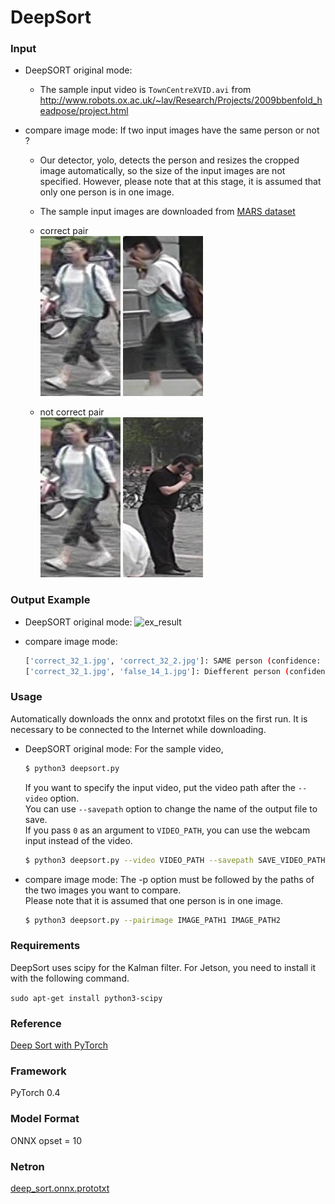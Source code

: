 # DeepSort



### Input
- DeepSORT original mode:
  - The sample input video is `TownCentreXVID.avi` from http://www.robots.ox.ac.uk/~lav/Research/Projects/2009bbenfold_headpose/project.html

- compare image mode: If two input images have the same person or not ?
  - Our detector, yolo, detects the person and resizes the cropped image automatically, 
  so the size of the input images are not specified.
  However, please note that at this stage, it is assumed that only one person is in one image.  
  - The sample input images are downloaded from [MARS dataset](http://www.liangzheng.com.cn/Project/project_mars.html)
  - correct pair  
  ![correct_pair_1](correct_32_1.jpg)
  ![correct_pair_2](correct_32_2.jpg)
  
  - not correct pair  
  ![correct_pair_1](correct_32_1.jpg)
  ![false_pair_1](false_14_1.jpg)

### Output Example
- DeepSORT original mode:
  ![ex_result](https://user-images.githubusercontent.com/45060776/82342446-978c1500-9a2c-11ea-976b-a0d3358f89a3.gif)

- compare image mode:
  ```bash
  ['correct_32_1.jpg', 'correct_32_2.jpg']: SAME person (confidence: 0.8727510571479797)
  ['correct_32_1.jpg', 'false_14_1.jpg']: Diefferent person (confidence: 0.6612733006477356)
  ```

### Usage
Automatically downloads the onnx and prototxt files on the first run.
It is necessary to be connected to the Internet while downloading.

- DeepSORT original mode:
  For the sample video,
  ``` bash
  $ python3 deepsort.py
  ```

  If you want to specify the input video, put the video path after the `--video` option.  
  You can use `--savepath` option to change the name of the output file to save.  
  If you pass `0` as an argument to `VIDEO_PATH`, you can use the webcam input instead of the video.
  ```bash
  $ python3 deepsort.py --video VIDEO_PATH --savepath SAVE_VIDEO_PATH
  ```

- compare image mode:
  The -p option must be followed by the paths of the two images you want to compare.   
  Please note that it is assumed that one person is in one image.  
  ```bash
  $ python3 deepsort.py --pairimage IMAGE_PATH1 IMAGE_PATH2
  ```

### Requirements

DeepSort uses scipy for the Kalman filter. For Jetson, you need to install it with the following command.

```sudo apt-get install python3-scipy```

### Reference

[Deep Sort with PyTorch](https://github.com/ZQPei/deep_sort_pytorch)


### Framework
PyTorch 0.4


### Model Format
ONNX opset = 10


### Netron
[deep_sort.onnx.prototxt](https://lutzroeder.github.io/netron/?url=https://storage.googleapis.com/ailia-models/deep_sort/deep_sort.onnx.prototxt)
